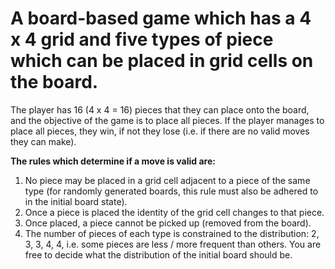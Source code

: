 # A board-based game which has a 4 x 4 grid and five types of piece which can be placed in grid cells on the board. 

The player has 16 (4 x 4 = 16) pieces that they can place onto the board, and the objective of the game is to place all pieces. If the player manages to place all pieces, they win, if not they lose (i.e. if there are no valid moves they can make). 


**The rules which determine if a move is valid are:**
1. No piece may be placed in a grid cell adjacent to a piece of the same type (for randomly generated boards, this rule must also be adhered to in the initial board state).
2. Once a piece is placed the identity of the grid cell changes to that piece.
3. Once placed, a piece cannot be picked up (removed from the board).
4. The number of pieces of each type is constrained to the distribution: 2, 3, 3, 4, 4, i.e. some pieces are less / more frequent than others. You are free to decide what the distribution of the initial board should be.
